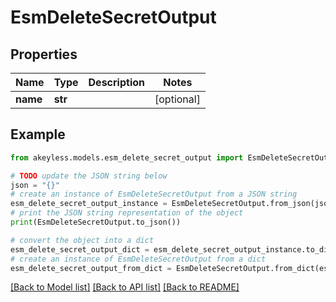 # EsmDeleteSecretOutput


## Properties

Name | Type | Description | Notes
------------ | ------------- | ------------- | -------------
**name** | **str** |  | [optional] 

## Example

```python
from akeyless.models.esm_delete_secret_output import EsmDeleteSecretOutput

# TODO update the JSON string below
json = "{}"
# create an instance of EsmDeleteSecretOutput from a JSON string
esm_delete_secret_output_instance = EsmDeleteSecretOutput.from_json(json)
# print the JSON string representation of the object
print(EsmDeleteSecretOutput.to_json())

# convert the object into a dict
esm_delete_secret_output_dict = esm_delete_secret_output_instance.to_dict()
# create an instance of EsmDeleteSecretOutput from a dict
esm_delete_secret_output_from_dict = EsmDeleteSecretOutput.from_dict(esm_delete_secret_output_dict)
```
[[Back to Model list]](../README.md#documentation-for-models) [[Back to API list]](../README.md#documentation-for-api-endpoints) [[Back to README]](../README.md)


